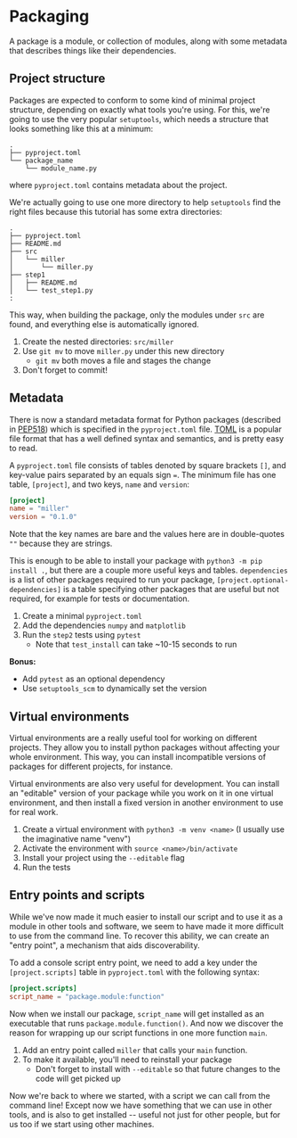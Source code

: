 Packaging
=========

A package is a module, or collection of modules, along with some
metadata that describes things like their dependencies.

Project structure
-----------------

Packages are expected to conform to some kind of minimal project
structure, depending on exactly what tools you're using. For this,
we're going to use the very popular `setuptools`, which needs a
structure that looks something like this at a minimum:

```
.
├── pyproject.toml
└── package_name
    └── module_name.py
```

where `pyproject.toml` contains metadata about the project.

We're actually going to use one more directory to help `setuptools`
find the right files because this tutorial has some extra directories:

```
.
├── pyproject.toml
├── README.md
├── src
│   └── miller
│       └── miller.py
├── step1
│   ├── README.md
│   └── test_step1.py
:
```

This way, when building the package, only the modules under `src` are
found, and everything else is automatically ignored.

1. Create the nested directories: `src/miller`
2. Use `git mv` to move `miller.py` under this new directory
   - `git mv` both moves a file and stages the change
3. Don't forget to commit!

Metadata
--------

There is now a standard metadata format for Python packages (described
in [PEP518](https://peps.python.org/pep-0518/)) which is specified in
the `pyproject.toml` file. [TOML](https://toml.io/en/) is a popular
file format that has a well defined syntax and semantics, and is
pretty easy to read.

A `pyproject.toml` file consists of tables denoted by square brackets
`[]`, and key-value pairs separated by an equals sign `=`. The minimum
file has one table, `[project]`, and two keys, `name` and `version`:

```toml
[project]
name = "miller"
version = "0.1.0"
```

Note that the key names are bare and the values here are in
double-quotes `""` because they are strings.

This is enough to be able to install your package with `python3 -m pip
install .`, but there are a couple more useful keys and
tables. `dependencies` is a list of other packages required to run
your package, `[project.optional-dependencies]` is a table specifying
other packages that are useful but not required, for example for tests
or documentation.

1. Create a minimal `pyproject.toml`
2. Add the dependencies `numpy` and `matplotlib`
3. Run the `step2` tests using `pytest`
   - Note that `test_install` can take ~10-15 seconds to run

**Bonus:**

- Add `pytest` as an optional dependency
- Use `setuptools_scm` to dynamically set the version

Virtual environments
--------------------

Virtual environments are a really useful tool for working on different
projects. They allow you to install python packages without affecting
your whole environment. This way, you can install incompatible
versions of packages for different projects, for instance.

Virtual environments are also very useful for development. You can
install an "editable" version of your package while you work on it in
one virtual environment, and then install a fixed version in another
environment to use for real work.

1. Create a virtual environment with `python3 -m venv <name>` (I
   usually use the imaginative name "venv")
2. Activate the environment with `source <name>/bin/activate`
3. Install your project using the `--editable` flag
4. Run the tests

Entry points and scripts
------------------------

While we've now made it much easier to install our script and to use
it as a module in other tools and software, we seem to have made it
more difficult to use from the command line. To recover this ability,
we can create an "entry point", a mechanism that aids discoverability.

To add a console script entry point, we need to add a key under the
`[project.scripts]` table in `pyproject.toml` with the following
syntax:

```toml
[project.scripts]
script_name = "package.module:function"
```

Now when we install our package, `script_name` will get installed as
an executable that runs `package.module.function()`. And now we
discover the reason for wrapping up our script functions in one more
function `main`.

1. Add an entry point called `miller` that calls your `main` function.
2. To make it available, you'll need to reinstall your package
   - Don't forget to install with `--editable` so that future changes
     to the code will get picked up

Now we're back to where we started, with a script we can call from the
command line! Except now we have something that we can use in other
tools, and is also to get installed -- useful not just for other
people, but for us too if we start using other machines.
